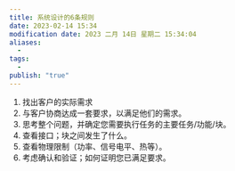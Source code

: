 ```yaml
---
title: 系统设计的6条规则
date: 2023-02-14 15:34
modification date: 2023 二月 14日 星期二 15:34:04
aliases:
  - 
tags:
  - 
publish: "true"
---
```


1.  找出客户的实际需求
2.  与客户协商达成一套要求，以满足他们的需求。
3.  思考整个问题，并确定您需要执行任务的主要任务/功能/块。
4.  查看接口；块之间发生了什么。
5.  查看物理限制（功率、信号电平、热等）。
6.  考虑确认和验证；如何证明您已满足要求。